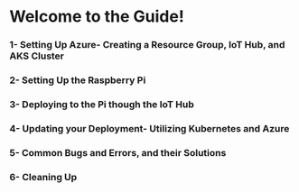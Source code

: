 # Welcome to the Guide!

### 1- Setting Up Azure- Creating a Resource Group, IoT Hub, and AKS Cluster
### 2- Setting Up the Raspberry Pi
### 3- Deploying to the Pi though the IoT Hub
### 4- Updating your Deployment- Utilizing Kubernetes and Azure
### 5- Common Bugs and Errors, and their Solutions
### 6- Cleaning Up
